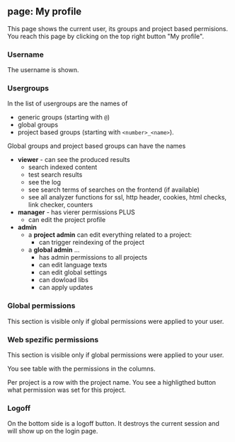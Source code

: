 ## page: My profile

This page shows the current user, its groups and project based permisions.
You reach this page by clicking on the top right button "My profile".


### Username

The username is shown.

### Usergroups

In the list of usergroups are the names of 

* generic groups (starting with `@`)
* global groups
* project based groups (starting with `<number>_<name>`).

Global groups and project based groups can have the names

* **viewer** - can see the produced results
  * search indexed content
  * test search results
  * see the log
  * see search terms of searches on the frontend (if available)
  * see all analyzer functions for ssl, http header, cookies, html checks, link checker, counters
* **manager** - has vierer permissions PLUS
    * can edit the project profile
* **admin**
  * a **project admin** can edit everything related to a project:
    * can trigger reindexing of the project
  * a **global admin** ... 
    * has admin permissions to all projects
    * can edit language texts
    * can edit global settings
    * can dowload libs
    * can apply updates

### Global permissions

This section is visible only if global permissions were applied to your user.

### Web spezific permissions

This section is visible only if global permissions were applied to your user.

You see table with the permissions in the columns.

Per project is a row with the project name. You see a highligthed button what permission was set for this project.

### Logoff

On the bottom side is a logoff button.
It destroys the current session and will show up on the login page.
